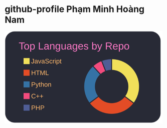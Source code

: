 # github-profile Phạm Minh Hoàng Nam


[![](https://raw.githubusercontent.com/gadola/gadola/master/profile-summary-card-output/dracula/1-repos-per-language.svg)](https://github.com/vn7n24fzkq/github-profile-summary-cards)

